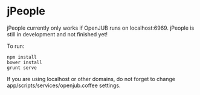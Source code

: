 jPeople
=======

jPeople currently only works if OpenJUB runs on localhost:6969. jPeople is still in development and not finished yet!

To run:
```
npm install
bower install
grunt serve
```

If you are using localhost or other domains, do not forget to change app/scripts/services/openjub.coffee settings. 
